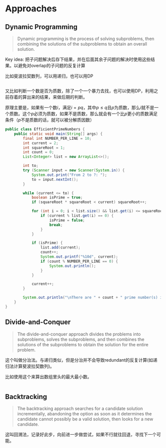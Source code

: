 # Approaches

## Dynamic Programming

> Dynamic programming is the process of solving subproblems, then combining the solutions of the subproblems to obtain an overall solution.

Key idea: 把子问题解决后存下结果，并在后面其余子问题的解决时使用这些结果。以避免对overlap的子问题的反复计算

比如斐波拉契数列，可以用递归，也可以用DP

```java

```

又比如判断一个数是否为质数，除了一个一个暴力去找，也可以使用DP，利用之前存着的算出来的结果，来做后期的判断。

原理主要是，如果有一个数$i$，满足$i=pq$，其中$p\leq q$且$p$为质数，那么$i$就不是一个质数。这个$p$必须为质数，如果不是质数，那么就会有一个比$p$更小的质数满足条件（$p$不是质数的话，就可以被分解质因数）

```java
public class EfficientPrimeNumbers {
    public static void main(String[] args) {
        final int NUMBER_PER_LINE = 10;
        int current = 2;
        int squareRoot = 1;
        int count = 0;
        List<Integer> list = new ArrayList<>();

        int to;
        try (Scanner input = new Scanner(System.in)) {
            System.out.print("From 2 to ?: ");
            to = input.nextInt();
        }

        while (current <= to) {
            boolean isPrime = true;
            if (squareRoot * squareRoot < current) squareRoot++;

            for (int i = 0; i < list.size() && list.get(i) <= squareRoot; i++) {
                if (current % list.get(i) == 0) {
                    isPrime = false;
                    break;
                }
            }

            if (isPrime) {
                list.add(current);
                count++;
                System.out.printf("%10d", current);
                if (count % NUMBER_PER_LINE == 0) {
                    System.out.println();
                }
            }

            current++;
        }

        System.out.println("\nThere are " + count + " prime number(s) in the range from 2 to " + to);
    }
}
```

## Divide-and-Conquer

> The divide-and-conquer approach divides the problems into subproblems, solves the subproblems, and then combines the solutions of the subproblems to obtain the solution for the entire problem.

这个叫做分治法。与递归类似，但是分治并不会导致redundant的反复计算(如递归法计算斐波拉契数列)。

比如使用这个来算出数组里头的最大最小数。

```java

```

## Backtracking

> The backtracking approach searches for a candidate solution incrementally, abandoning the option as soon as it determines the candidate cannot possibly be a valid solution, then looks for a new candidate.

这叫回溯法，记录好此步，向前进一步做尝试，如果不行就往回退，寻找下一个可能。
